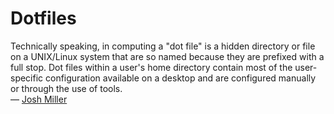 Dotfiles
========

Technically speaking, in computing a "dot file" is a hidden directory or file on a UNIX/Linux system that are so named because they are prefixed with a full stop. Dot files within a user's home directory contain most of the user-specific configuration available on a desktop and are configured manually or through the use of tools.  
— [Josh Miller](https://github.com/joshdmiller/dot-files)

